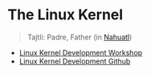# The Linux Kernel

> Tajtli: Padre, Father (in [Nahuatl](https://en.wikipedia.org/wiki/Nahuatl))

- [Linux Kernel Development Workshop](https://drive.google.com/open?id=1MwokB2rrPZTP6CCiTFwlEfJP2gMnXrku)
- [Linux Kernel Development Github](https://github.com/cobaproject/linuxkerneldevelopment/wiki)
